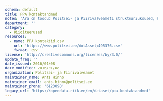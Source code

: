 ```yaml
---
schema: default
title: PPA kontaktandmed
notes: 'Ära on toodud Politsei- ja Piirivalveameti struktuuriüksused, koos asukoha aadressi, postiindeksi, kontakttelefoni, faksi, äriregistri koodi, e-posti aadressi ja lahtiolekuaegadega.'
department: ''
category:
  - Riigiteenused
resources:
  - name: PPA kontaktid.csv
    url: 'https://www.politsei.ee/dotAsset/495376.csv'
    format: CSV
license: 'http://creativecommons.org/licenses/by/3.0/'
update_freq: ''
date_issued: 2016/01/08
date_modified: 2016/01/08
organization: Politsei- ja Piirivalveamet
maintainer_name: Ants Hinno
maintainer_email: ants.hinno@politsei.ee
maintainer_phone: '6123098'
legacy_url: 'https://opendata.riik.ee/en/dataset/ppa-kontaktandmed'
---
```

